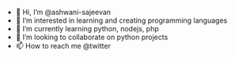 - 👋 Hi, I’m @ashwani-sajeevan
- 👀 I’m interested in learning and creating programming languages
- 🌱 I’m currently learning python, nodejs, php
- 💞️ I’m looking to collaborate on python projects
- 📫 How to reach me @twitter

<!---
ashwani-sajeevan/ashwani-sajeevan is a ✨ special ✨ repository because its `README.md` (this file) appears on your GitHub profile.
You can click the Preview link to take a look at your changes.
--->
